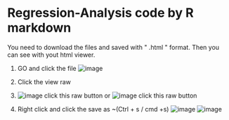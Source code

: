 # Regression-Analysis code by R markdown
You need to download the files and saved with " .html " format.
Then you can see with yout html viewer.

1. GO and click the file
![image](https://user-images.githubusercontent.com/101182303/226657264-9b2cb45b-841e-42fc-98de-8cbe086776e3.png)


2. Click the view raw
3. ![image](https://user-images.githubusercontent.com/101182303/226657569-c8eef549-fd17-4a87-8394-343cd05b9f11.png)
click this raw button
or
![image](https://user-images.githubusercontent.com/101182303/226657923-bf467f05-0ffa-410a-84e9-f8455d32246d.png)
click this raw button

3. Right click and click the save as ~(Ctrl + s / cmd +s)
![image](https://user-images.githubusercontent.com/101182303/226658217-d8f3aaf3-0ed7-49a8-bb87-79df29729858.png)
![image](https://user-images.githubusercontent.com/101182303/226658277-8c3f43ab-2278-47a8-8785-a5bd2f34e6bc.png)
